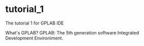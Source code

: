 # tutorial_1
The tutorial 1 for GPLAB IDE

What's GPLAB?
GPLAB:  The 5th generation software Integrated Development Environiment.
